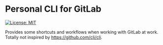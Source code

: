 # Personal CLI for GitLab

[![License: MIT](https://img.shields.io/badge/License-MIT-yellow.svg)](https://opensource.org/licenses/MIT)

Provides some shortcuts and workflows when working with GitLab at work.
Totally not inspired by https://github.com/cli/cli.